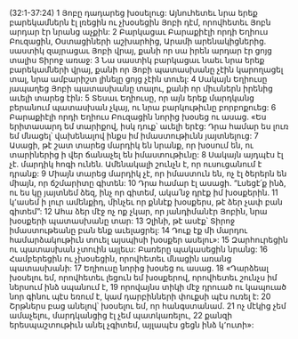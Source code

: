 (32:1-37:24)
1 Յոբը դադարեց խօսելուց: Այնուհետեւ նրա երեք բարեկամներն էլ լռեցին ու չխօսեցին Յոբի դէմ, որովհետեւ Յոբն արդար էր նրանց աչքին: 2 Բարկացաւ Բարաքիէլի որդի Եղիուս Բուզացին, Օստացիների աշխարհից, Արամի արենակիցներից. սաստիկ զայրացաւ Յոբի վրայ, քանի որ սա իրեն արդար էր ցոյց տալիս Տիրոջ առաջ: 3 Նա սաստիկ բարկացաւ նաեւ նրա երեք բարեկամների վրայ, քանի որ Յոբի պատասխանը չէին կարողացել տալ, նրա ամբարիշտ լինելը ցոյց չէին տուել: 4 Սակայն Եղիուսը յապաղեց Յոբի պատասխանը տալու, քանի որ միւսներն իրենից աւելի տարեց էին: 5 Տեսաւ Եղիուսը, որ այն երեք մարդկանց բերանում պատասխան չկայ, ու նրա բարկութիւնը բորբոքուեց:
6 Բարաքիէլի որդի Եղիուս Բուզացին նորից խօսեց ու ասաց.
«Ես երիտասարդ եմ տարիքով,
իսկ դուք՝ աւելի երէց:
Դրա համար ես լուռ եմ մնացել՝ վախենալով ինքս իմ իմաստութիւնն յայտնելուց:
7 Ասացի, թէ շատ տարեց մարդիկ են նրանք, որ խօսում են,
ու տարիներից ի վեր ճանաչել են իմաստութիւնը:
8 Սակայն այդպէս էլ չէ. մարդիկ հոգի ունեն.
Ամենակալի շունչն է, որ ուսուցանում է դրանք:
9 Միայն տարեց մարդիկ չէ, որ իմաստուն են,
ոչ էլ ծերերն են միայն, որ ճշմարիտը գիտեն:
10 Դրա համար էլ ասացի.
“Լսեցէ՛ք ինձ, ու ես կը յայտնեմ ձեզ, ինչ որ գիտեմ,
ակա՛նջ դրէք իմ խօսքերին.
11 կ՚ասեմ ի լուր ամենքիդ, մինչեւ որ քննէք խօսքերս,
թէ ձեր չափ բան գիտեմ”:
12 Ահա ձեր մէջ ոչ ոք չկար, որ յանդիմանէր Յոբին,
նրա խօսքերի պատասխանը տար:
13 Չլինի, թէ ասէք՝ Տիրոջ իմաստութեանը բան ենք աւելացրել:
14 Դուք էք մի մարդու համարձակութիւն տուել այսպիսի խօսքեր ասելու»:
15 Զարհուրեցին ու պատասխան չտուին այլեւս:
Բառերը պակասեցին նրանց:
16 Համբերեցին ու չխօսեցին, որովհետեւ մնացին առանց պատասխանի:
17 Եղիուսը նորից խօսեց ու ասաց.
18 «Դարձեալ խօսելու եմ, որովհետեւ լեցուն եմ խօսքերով,
որովհետեւ շունչս իմ ներսում ինձ սպանում է,
19 որովայնս տիկի մէջ դրուած ու կապուած նոր գինու պէս եռում է,
կամ դարբինների փուքսի պէս ուռել է:
20 Շրթներս բաց անելով՝ խօսելու եմ, որ հանգստանամ.
21 ոչ մէկից չեմ ամաչելու,
մարդկանցից էլ չեմ պատկառելու,
22 քանզի երեսպաշտութիւն անել չգիտեմ,
այլապէս ցեցն ինձ կ՚ուտի»:
